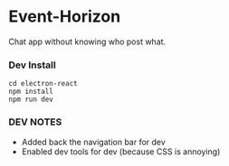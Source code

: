 # Event-Horizon
Chat app without knowing who post what.

### Dev Install
```
cd electron-react
npm install
npm run dev
```

### DEV NOTES
- Added back the navigation bar for dev
- Enabled dev tools for dev (because CSS is annoying)